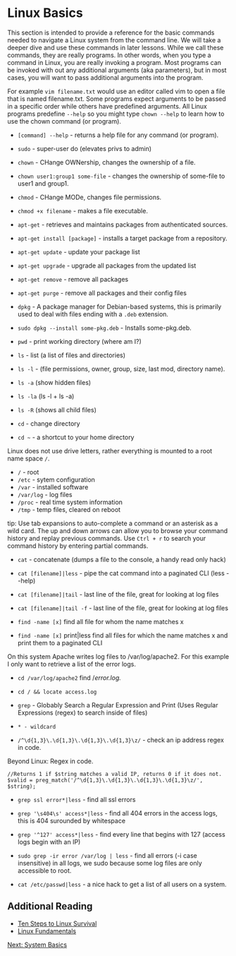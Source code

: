 # Linux Basics

This section is intended to provide a reference for the basic commands needed to navigate a Linux system from the command line. We will take a deeper dive and use these commands in later lessons. While we call these commands, they are really programs. In other words, when you type a command in Linux, you are really invoking a program. Most programs can be invoked with out any additional arguments (aka parameters), but in most cases, you will want to pass additional arguments into the program.

For example ````vim filename.txt```` would use an editor called vim to open a file that is named filename.txt. Some programs expect arguments to  be passed in a specific order while others have predefined arguments. All Linux programs predefine ````--help```` so you might type ````chown --help```` to learn how to use the chown command (or program).

* ````[command] --help```` - returns a help file for any command (or program).
* ````sudo```` - super-user do (elevates privs to admin)
* ````chown```` - CHange OWNership, changes the ownership of a file.
* ````chown user1:group1 some-file```` - changes the ownership of some-file to user1 and group1.
* ````chmod```` - CHange MODe, changes file permissions.
* ````chmod +x filename```` - makes a file executable.

* ````apt-get```` - retrieves and maintains packages from authenticated sources.
* ````apt-get install [package]```` - installs a target package from a repository.
* ````apt-get update```` - update your package list
* ````apt-get upgrade```` - upgrade all packages from the updated list
* ````apt-get remove```` - remove all packages
* ````apt-get purge```` - remove all packages and their config files

* ````dpkg```` - A package manager for Debian-based systems, this is primarily used to deal with files ending with a ````.deb```` extension.
* ````sudo dpkg --install some-pkg.deb```` - Installs some-pkg.deb.

* ````pwd```` - print working directory (where am I?)
* ````ls```` - list (a list of files and directories)
* ````ls -l```` - (file permissions, owner, group, size, last mod, directory name).
* ````ls -a```` (show hidden files)
* ````ls -la```` (ls -l + ls -a)
* ````ls -R```` (shows all child files)
* ````cd```` - change directory
* ````cd ~```` - a shortcut to your home directory

Linux does not use drive letters, rather everything is mounted to a root name space ````/````.
* ````/```` - root
* ````/etc```` - sytem configuration
* ````/var```` - installed software
* ````/var/log```` - log files
* ````/proc```` - real time system information
* ````/tmp```` - temp files, cleared on reboot

tip: Use tab expansions to auto-complete a command or an asterisk as a wild card. The up and down arrows can allow you to browse your command history and replay previous commands. Use ````Ctrl + r```` to search your command history by entering partial commands.

* ````cat```` - concatenate (dumps a file to the console, a handy read only hack)
* ````cat [filename]|less```` - pipe the cat command into a paginated CLI (less --help)
* ````cat [filename]|tail```` - last line of the file, great for looking at log files
* ````cat [filename]|tail -f```` - last line of the file, great for looking at log files

* ````find -name [x]```` find all file for whom the name matches x
* ````find -name [x]```` print|less find all files for which the name matches x and print them to a paginated CLI

On this system Apache writes log files to /var/log/apache2. For this example I only want to retrieve a list of the error logs.
* ````cd /var/log/apache2```` find /*error.log.*

* ````cd / && locate access.log````


* ````grep```` - Globably Search a Regular Expression and Print (Uses Regular Expressions (regex) to search inside of files)
* ````* - wildcard````
* ````/^\d{1,3}\.\d{1,3}\.\d{1,3}\.\d{1,3}\z/```` - check an ip address regex in code.

Beyond Linux: Regex in code.
````
//Returns 1 if $string matches a valid IP, returns 0 if it does not.
$valid = preg_match('/^\d{1,3}\.\d{1,3}\.\d{1,3}\.\d{1,3}\z/', $string);
````

* ````grep ssl error*|less```` - find all ssl errors

* ````grep '\s404\s' access*|less```` - find all 404 errors in the access logs, this is 404 surounded by whitespace

* ````grep '^127' access*|less```` - find every line that begins with 127 (access logs begin with an IP)

* ````sudo grep -ir error /var/log | less```` - find all errors (-i case insensitive) in all logs, we sudo because some log files are only accessible to root.

* ````cat /etc/passwd|less```` - a nice hack to get a list of all users on a system.

## Additional Reading
* [Ten Steps to Linux Survival](http://dullroar.com/book/TenStepsToLinuxSurvival.pdf)
* [Linux Fundamentals](http://linux-training.be/files/books/LinuxFun.pdf)


[Next: System Basics](03-SystemBasics.md)
